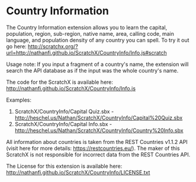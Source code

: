 # Country Information
The Country Information extension allows you to learn the capital, population, region, sub-region, native name, area, calling code, main language, and population density of any country you can spell. To try it out go here: http://scratchx.org/?url=http://nathanfi.github.io/ScratchX/CountryInfo/Info.js#scratch

Usage note: If you input a fragment of a country's name, the extension will search the API database as if the input was the whole country's name.

The code for the ScratchX is available here: http://nathanfi.github.io/ScratchX/CountryInfo/Info.js

Examples:
  1. ScratchX/CountryInfo/Capital Quiz.sbx - http://heschel.us/Nathan/ScratchX/CountryInfo/Capital%20Quiz.sbx
  2. ScratchX/CountryInfo/Capital Info.sbx - http://heschel.us/Nathan/ScratchX/CountryInfo/Country%20Info.sbx


All information about countries is taken from the REST Countries v1.1.2 API (visit here for more details: https://restcountries.eu/). The maker of this ScratchX is not responsible for incorrect data from the REST Countries API. 

The License for this extension is available here: http://nathanfi.github.io/ScratchX/CountryInfo/LICENSE.txt
